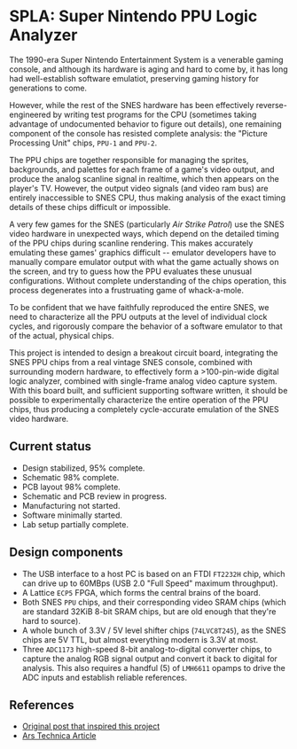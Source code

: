 # SPLA: Super Nintendo PPU Logic Analyzer

The 1990-era Super Nintendo Entertainment System is a venerable gaming console,
and although its hardware is aging and hard to come by, it has long had
well-establish software emulatiot, preserving gaming history for generations to
come.

However, while the rest of the SNES hardware has been effectively
reverse-engineered by writing test programs for the CPU (sometimes taking
advantage of undocumented behavior to figure out details), one remaining
component of the console has resisted complete analysis: the "Picture
Processing Unit" chips, `PPU-1` and `PPU-2`.

The PPU chips are together responsible for managing the sprites, backgrounds,
and palettes for each frame of a game's video output, and produce the analog
scanline signal in realtime, which then appears on the
player's TV.  However, the output video signals (and video ram bus) are
entirely inaccessible to SNES CPU, thus making analysis of the exact timing
details of these chips difficult or impossible.

A very few games for the SNES (particularly *Air Strike Patrol*) use the SNES
video hardware in unexpected ways, which depend on the detailed timing of the
PPU chips during scanline rendering.  This makes accurately emulating these
games' graphics difficult -- emulator developers have to manually compare
emulator output with what the game actually shows on the screen, and try to
guess how the PPU evaluates these unusual configurations.  Without complete
understanding of the chips operation, this process degenerates into a
frustruating game of whack-a-mole.

To be confident that we have faithfully reproduced the entire SNES, we need to
characterize all the PPU outputs at the level of individual clock cycles, and
rigorously compare the behavior of a software emulator to that of the actual,
physical chips.

This project is intended to design a breakout circuit board, integrating the
SNES PPU chips from a real vintage SNES console, combined with surrounding
modern hardware, to effectively form a >100-pin-wide digital logic analyzer,
combined with single-frame analog video capture system.  With this board built,
and sufficient supporting software written, it should be possible to
experimentally characterize the entire operation of the PPU chips, thus
producing a completely cycle-accurate emulation of the SNES video hardware.

## Current status

* Design stabilized, 95% complete.
* Schematic 98% complete.
* PCB layout 98% complete.
* Schematic and PCB review in progress.
* Manufacturing not started.
* Software minimally started.
* Lab setup partially complete.

## Design components

* The USB interface to a host PC is based on an FTDI `FT2232H` chip, which can
  drive up to 60MBps (USB 2.0 "Full Speed" maximum throughput).
* A Lattice `ECP5` FPGA, which forms the central brains of the board.
* Both SNES `PPU` chips, and their corresponding video SRAM chips (which are
  standard 32KiB 8-bit SRAM chips, but are old enough that they're hard to
  source).
* A whole bunch of 3.3V / 5V level shifter chips (`74LVC8T245`), as the SNES
  chips are 5V TTL, but almost everything modern is 3.3V at most.
* Three `ADC1173` high-speed 8-bit analog-to-digital converter chips, to
  capture the analog RGB signal output and convert it back to digital for
  analysis. This also requires a handful (5) of `LMH6611` opamps to drive the
  ADC inputs and establish reliable references.

## References

* [Original post that inspired this project](https://byuu.org/articles/edge-of-emulation)
* [Ars Technica Article](https://arstechnica.com/gaming/2020/04/how-snes-emulators-got-a-few-pixels-from-complete-perfection/)
